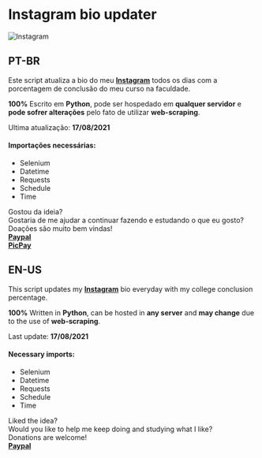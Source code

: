 # Instagram bio updater
![Instagram](https://imgur.com/a/EU4vS3q)
## PT-BR

Este script atualiza a bio do meu **[Instagram](https://www.instagram.com/mts.e/)** todos os dias com a porcentagem de conclusão do meu curso na faculdade.<br>

**100%** Escrito em **Python**, pode ser hospedado em **qualquer servidor** e **pode sofrer alterações** pelo fato de utilizar **web-scraping**.<br>

Ultima atualização: **17/08/2021**<br>

#### Importações necessárias:
- Selenium<br>
- Datetime<br>
- Requests<br>
- Schedule<br>
- Time<br>

Gostou da ideia?<br>
Gostaria de me ajudar a continuar fazendo e estudando o que eu gosto?<br>
Doações são muito bem vindas!<br>
**[Paypal](https://www.paypal.com/donate?business=9JLBAMGH5985E&currency_code=BRL)**<br>**[PicPay](https://app.picpay.com/user/mts.e)**

## EN-US
This script updates my **[Instagram](https://www.instagram.com/mts.e/)** bio everyday with my college conclusion percentage.<br>

**100%** Written in **Python**, can be hosted in **any server** and **may change** due to the use of **web-scraping**.<br>

Last update: **17/08/2021**<br>

#### Necessary imports:
- Selenium<br>
- Datetime<br>
- Requests<br>
- Schedule<br>
- Time<br>

Liked the idea?<br>
Would you like to help me keep doing and studying what I like?<br>
Donations are welcome!<br>
**[Paypal](https://www.paypal.com/donate?business=9JLBAMGH5985E&currency_code=USD)**